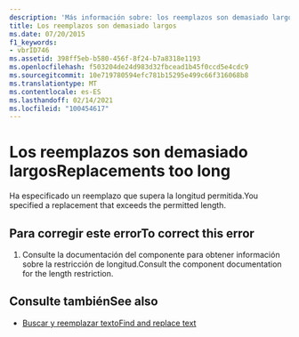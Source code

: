 ```yaml
---
description: 'Más información sobre: los reemplazos son demasiado largos'
title: Los reemplazos son demasiado largos
ms.date: 07/20/2015
f1_keywords:
- vbrID746
ms.assetid: 398ff5eb-b580-456f-8f24-b7a8318e1193
ms.openlocfilehash: f503204de24d983d32fbcead1b45f0ccd5e4cdc9
ms.sourcegitcommit: 10e719780594efc781b15295e499c66f316068b8
ms.translationtype: MT
ms.contentlocale: es-ES
ms.lasthandoff: 02/14/2021
ms.locfileid: "100454617"
---
```

# <a name="replacements-too-long"></a><span data-ttu-id="8fd3c-103">Los reemplazos son demasiado largos</span><span class="sxs-lookup"><span data-stu-id="8fd3c-103">Replacements too long</span></span>

<span data-ttu-id="8fd3c-104">Ha especificado un reemplazo que supera la longitud permitida.</span><span class="sxs-lookup"><span data-stu-id="8fd3c-104">You specified a replacement that exceeds the permitted length.</span></span>  
  
## <a name="to-correct-this-error"></a><span data-ttu-id="8fd3c-105">Para corregir este error</span><span class="sxs-lookup"><span data-stu-id="8fd3c-105">To correct this error</span></span>  
  
1. <span data-ttu-id="8fd3c-106">Consulte la documentación del componente para obtener información sobre la restricción de longitud.</span><span class="sxs-lookup"><span data-stu-id="8fd3c-106">Consult the component documentation for the length restriction.</span></span>  
  
## <a name="see-also"></a><span data-ttu-id="8fd3c-107">Consulte también</span><span class="sxs-lookup"><span data-stu-id="8fd3c-107">See also</span></span>

- [<span data-ttu-id="8fd3c-108">Buscar y reemplazar texto</span><span class="sxs-lookup"><span data-stu-id="8fd3c-108">Find and replace text</span></span>](/visualstudio/ide/finding-and-replacing-text)
